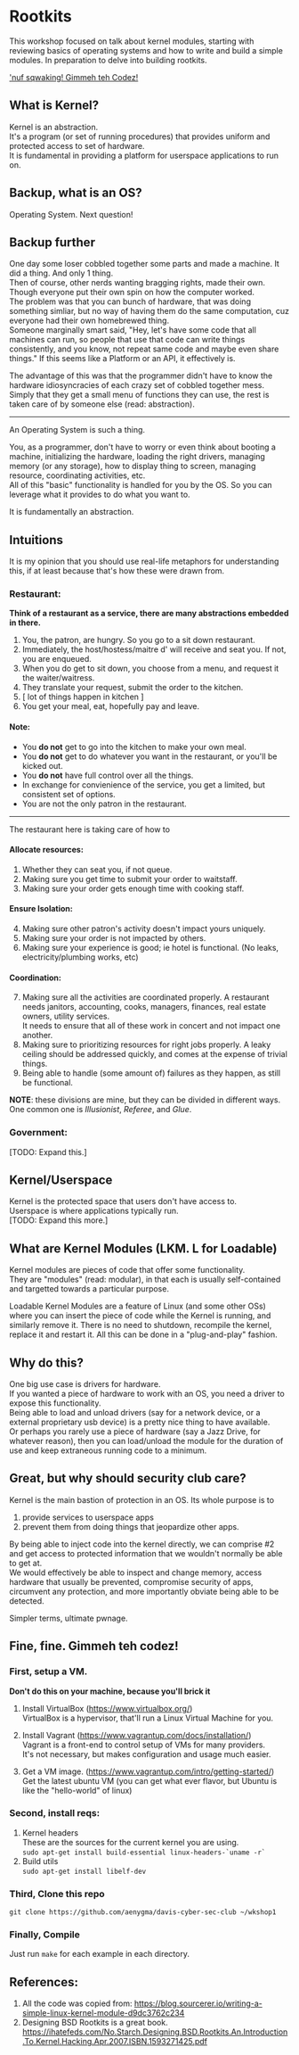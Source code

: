 # Rootkits
This workshop focused on talk about kernel modules, starting with reviewing basics of operating systems and how to write and build a simple modules. In preparation to delve into building rootkits.

['nuf sqwaking! Gimmeh teh Codez!](#fine-fine-gimmeh-teh-codez)

## What is Kernel?
Kernel is an abstraction.  
It's a program (or set of running procedures) that provides uniform and protected access to set of hardware.  
It is fundamental in providing a platform for userspace applications to run on.

## Backup, what is an OS?
Operating System. Next question!

## Backup further
One day some loser cobbled together some parts and made a machine. It did a thing. And only 1 thing.  
Then of course, other nerds wanting bragging rights, made their own. Though everyone put their own spin on how the computer worked.  
The problem was that you can bunch of hardware, that was doing something simliar, but no way of having them do the same computation, cuz everyone had their own homebrewed thing.  
Someone marginally smart said, "Hey, let's have some code that all machines can run, so people that use that code can write things consistently, and you know, not repeat same code and maybe even share things."
If this seems like a Platform or an API, it effectively is.

The advantage of this was that the programmer didn't have to know the hardware idiosyncracies of each crazy set of cobbled together mess. Simply that they get a small menu of functions they can use, the rest is taken care of by someone else (read: abstraction).

--- 
An Operating System is such a thing.  

You, as a programmer, don't have to worry or even think about booting a machine, initializing the hardware, loading the right drivers, managing memory (or any storage), how to display thing to screen, managing resource, coordinating activities, etc.  
All of this "basic" functionality is handled for you by the OS. So you can leverage what it provides to do what you want to.   

It is fundamentally an abstraction.  

## Intuitions
It is my opinion that you should use real-life metaphors for understanding this, if at least because that's how these were drawn from.  

### Restaurant:
__Think of a restaurant as a service, there are many abstractions embedded in there.__

1. You, the patron, are hungry. So you go to a sit down restaurant.
2. Immediately, the host/hostess/maitre d' will receive and seat you. If not, you are enqueued.
3. When you do get to sit down, you choose from a menu, and request it the waiter/waitress.
4. They translate your request, submit the order to the kitchen.
5. [ lot of things happen in kitchen ]
6. You get your meal, eat, hopefully pay and leave.

#### Note:
* You __do not__ get to go into the kitchen to make your own meal.
* You __do not__ get to do whatever you want in the restaurant, or you'll be kicked out.
* You __do not__ have full control over all the things.
* In exchange for convienience of the service, you get a limited, but consistent set of options.
* You are not the only patron in the restaurant.
---

The restaurant here is taking care of how to 
#### Allocate resources: 
1. Whether they can seat you, if not queue.
2. Making sure you get time to submit your order to waitstaff.
3. Making sure your order gets enough time with cooking staff.

#### Ensure Isolation:  
4. Making sure other patron's activity doesn't impact yours uniquely.
5. Making sure your order is not impacted by others.
6. Making sure your experience is good; ie hotel is functional. (No leaks, electricity/plumbing works, etc)

#### Coordination:  
7. Making sure all the activities are coordinated properly. A restaurant needs janitors, accounting, cooks, managers, finances, real estate owners, utility services.  
It needs to ensure that all of these work in concert and not impact one another.
8. Making sure to prioritizing resources for right jobs properly. A leaky ceiling should be addressed quickly, and comes at the expense of trivial things.
9. Being able to handle (some amount of) failures as they happen, as still be functional.

__NOTE__: these divisions are mine, but they can be divided in different ways. One common one is _Illusionist_, _Referee_, and _Glue_. 

### Government:
[TODO: Expand this.]

## Kernel/Userspace
Kernel is the protected space that users don't have access to.  
Userspace is where applications typically run.  
[TODO: Expand this more.]

## What are Kernel Modules (LKM. L for Loadable)
Kernel modules are pieces of code that offer some functionality.   
They are "modules" (read: modular), in that each is usually self-contained and targetted towards a particular purpose.  

Loadable Kernel Modules are a feature of Linux (and some other OSs) where you can insert the piece of code while the Kernel is running, and similarly remove it. There is no need to shutdown, recompile the kernel, replace it and restart it. All this can be done in a "plug-and-play" fashion.

## Why do this?
One big use case is drivers for hardware.  
If you wanted a piece of hardware to work with an OS, you need a driver to expose this functionality.  
Being able to load and unload drivers (say for a network device, or a external proprietary usb device) is a pretty nice thing to have available.  
Or perhaps you rarely use a piece of hardware (say a Jazz Drive, for whatever reason), then you can load/unload the module for the duration of use and keep extraneous running code to a minimum.

## Great, but why should security club care?
Kernel is the main bastion of protection in an OS. 
Its whole purpose is to  
1) provide services to userspace apps  
2) prevent them from doing things that jeopardize other apps.  

By being able to inject code into the kernel directly, we can comprise #2 and get access to protected information that we wouldn't normally be able to get at.  
We would effectively be able to inspect and change memory, access hardware that usually be prevented, compromise security of apps, circumvent any protection, and more importantly obviate being able to be detected.   

Simpler terms, ultimate pwnage.

## Fine, fine. Gimmeh teh codez!

### First, setup a VM.  
__Don't do this on your machine, because you'll brick it__  
1. Install VirtualBox (https://www.virtualbox.org/)  
    VirtualBox is a hypervisor, that'll run a Linux Virtual Machine for you.

2. Install Vagrant (https://www.vagrantup.com/docs/installation/)  
    Vagrant is a front-end to control setup of VMs for many providers.  
    It's not necessary, but makes configuration and usage much easier.

3. Get a VM image. (https://www.vagrantup.com/intro/getting-started/)  
        Get the latest ubuntu VM (you can get what ever flavor, but Ubuntu is like the "hello-world" of linux)  

### Second, install reqs:

1. Kernel headers  
    These are the sources for the current kernel you are using.   
    ``sudo apt-get install build-essential linux-headers-`uname -r` ``
2. Build utils   
    ``sudo apt-get install libelf-dev``

### Third, Clone this repo
``git clone https://github.com/aenygma/davis-cyber-sec-club ~/wkshop1``

### Finally, Compile
Just run `make` for each example in each directory.

## References:
1. All the code was copied from: https://blog.sourcerer.io/writing-a-simple-linux-kernel-module-d9dc3762c234
2. Designing BSD Rootkits is a great book. https://ihatefeds.com/No.Starch.Designing.BSD.Rootkits.An.Introduction.To.Kernel.Hacking.Apr.2007.ISBN.1593271425.pdf
